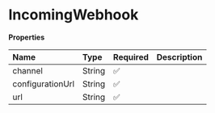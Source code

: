 # IncomingWebhook

**Properties**

| Name             | Type   | Required | Description |
| :--------------- | :----- | :------- | :---------- |
| channel          | String | ✅       |             |
| configurationUrl | String | ✅       |             |
| url              | String | ✅       |             |
